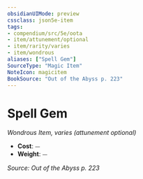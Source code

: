 ```yaml
---
obsidianUIMode: preview
cssclass: json5e-item
tags:
- compendium/src/5e/oota
- item/attunement/optional
- item/rarity/varies
- item/wondrous
aliases: ["Spell Gem"]
SourceType: "Magic Item"
NoteIcon: magicitem
BookSource: "Out of the Abyss p. 223"
---
```

# Spell Gem
*Wondrous Item, varies (attunement optional)*  

- **Cost**: ⏤
- **Weight**: ⏤

*Source: Out of the Abyss p. 223*